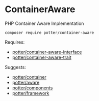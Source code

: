 # ContainerAware
PHP Container Aware Implementation

`composer require potter/container-aware`

Requires:
 * [potter/container-aware-interface](https://github.com/jaypotter/ContainerAwareInterface)
 * [potter/container-aware-trait](https://github.com/jaypotter/ContainerAwareTrait)

Suggests:
 * [potter/container](https://github.com/jaypotter/Container)
 * [potter/aware](https://github.com/jaypotter/Aware)
 * [potter/components](https://github.com/jaypotter/Components)
 * [potter/framework](https://github.com/jaypotter/Framework)
